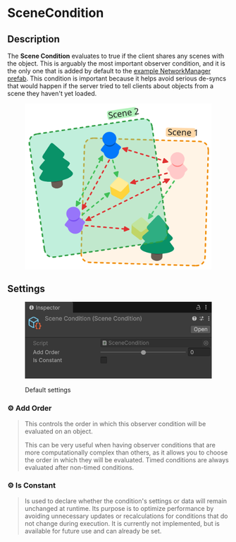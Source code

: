 # SceneCondition

## Description <a href="#server-and-host" id="server-and-host"></a>

The **Scene Condition** evaluates to true if the client shares any scenes with the object. This is arguably the most important observer condition, and it is the only one that is added by default to the [example NetworkManager prefab](../../prefabs/networkmanager.md). This condition is important because it helps avoid serious de-syncs that would happen if the server tried to tell clients about objects from a scene they haven't yet loaded.

<div align="left"><figure><img src="../../../.gitbook/assets/scene-observer-condition.svg" alt="" width="457"><figcaption></figcaption></figure></div>

## Settings <a href="#server-and-host" id="server-and-host"></a>

<div align="left"><figure><img src="../../../.gitbook/assets/scene-observer-condition.png" alt=""><figcaption><p>Default settings</p></figcaption></figure></div>

### :gear: **Add Order**

> This controls the order in which this observer condition will be evaluated on an object.
>
> This can be very useful when having observer conditions that are more computationally complex than others, as it allows you to choose the order in which they will be evaluated. Timed conditions are always evaluated after non-timed conditions.

### :gear: **Is Constant**

> Is used to declare whether the condition's settings or data will remain unchanged at runtime. Its purpose is to optimize performance by avoiding unnecessary updates or recalculations for conditions that do not change during execution. It is currently not implemented, but is available for future use and can already be set.
